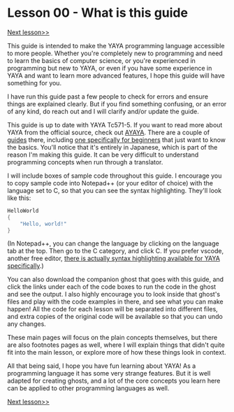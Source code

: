 # Lesson 00 - What is this guide

[Next lesson>>](https://github.com/Zichqec/YAYA_Fundamentals/blob/main/Module%200%20-%20Overview/01%20-%20What%20is%20YAYA.md)


This guide is intended to make the YAYA programming language accessible to more people. Whether you're completely new to programming and need to learn the basics of computer science, or you're experienced in programming but new to YAYA, or even if you have some experience in YAYA and want to learn more advanced features, I hope this guide will have something for you.

I have run this guide past a few people to check for errors and ensure things are explained clearly. But if you find something confusing, or an error of any kind, do reach out and I will clarify and/or update the guide.

This guide is up to date with YAYA Tc571-5. If you want to read more about YAYA from the official source, check out [AYAYA](http://emily.shillest.net/ayaya/index.php). There are a couple of [guides](https://emily.shillest.net/ayaya/index.php?%E3%83%9E%E3%83%8B%E3%83%A5%E3%82%A2%E3%83%AB/%E6%96%87%E6%B3%95) there, including [one specifically for beginners](https://emily.shillest.net/ayaya/index.php?%E3%83%9E%E3%83%8B%E3%83%A5%E3%82%A2%E3%83%AB/%E5%9F%BA%E6%9C%AC) that just want to know the basics. You'll notice that it's entirely in Japanese, which is part of the reason I'm making this guide. It can be very difficult to understand programming concepts when run through a translator.

I will include boxes of sample code throughout this guide. I encourage you to copy sample code into Notepad++ (or your editor of choice) with the language set to C, so that you can see the syntax highlighting. They'll look like this:

```c
HelloWorld
{
	"Hello, world!"
}
```

(In Notepad++, you can change the language by clicking on the language tab at the top. Then go to the C category, and click C. If you prefer vscode, another free editor, [there is actually syntax highlighting available for YAYA specifically](https://marketplace.visualstudio.com/items?itemName=steve02081504.ayaya).)

You can also download the companion ghost that goes with this guide, and click the links under each of the code boxes to run the code in the ghost and see the output. I also highly encourage you to look inside that ghost's files and play with the code examples in there, and see what you can make happen! All the code for each lesson will be separated into different files, and extra copies of the original code will be available so that you can undo any changes.

These main pages will focus on the plain concepts themselves, but there are also footnotes pages as well, where I will explain things that didn't quite fit into the main lesson, or explore more of how these things look in context.

All that being said, I hope you have fun learning about YAYA! As a programming language it has some very strange features. But it is well adapted for creating ghosts, and a lot of the core concepts you learn here can be applied to other programming languages as well.

[Next lesson>>](https://github.com/Zichqec/YAYA_Fundamentals/blob/main/Module%200%20-%20Overview/01%20-%20What%20is%20YAYA.md)
